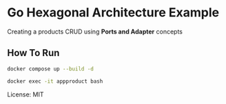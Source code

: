 # Go Hexagonal Architecture Example

Creating a products CRUD using <strong>Ports and Adapter</strong> concepts

## How To Run

```bash
docker compose up --build -d
```

```bash
docker exec -it appproduct bash
```

License: MIT
